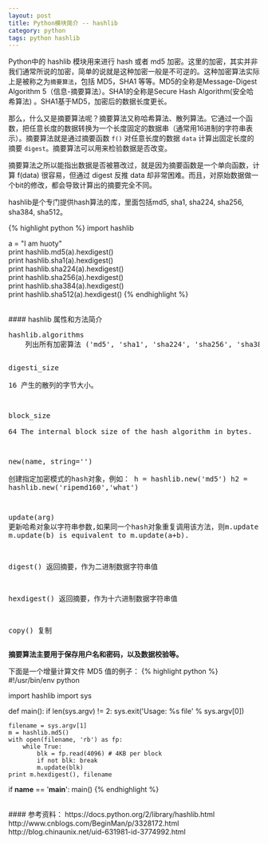 ```yaml
---
layout: post
title: Python模块简介 -- hashlib
category: python
tags: python hashlib
---
```


Python中的 hashlib 模块用来进行 hash 或者 md5 加密。这里的加密，其实并非我们通常所说的加密，简单的说就是这种加密一般是不可逆的。这种加密算法实际上是被称之为`摘要算法`，包括 MD5，SHA1 等等。MD5的全称是Message-Digest Algorithm 5（信息-摘要算法）。SHA1的全称是Secure Hash Algorithm(安全哈希算法) 。SHA1基于MD5，加密后的数据长度更长。

那么，什么又是摘要算法呢？摘要算法又称哈希算法、散列算法。它通过一个函数，把任意长度的数据转换为一个长度固定的数据串（通常用16进制的字符串表示）。摘要算法就是通过摘要函数 `f()` 对任意长度的数据 `data` 计算出固定长度的摘要 `digest`。摘要算法可以用来检验数据是否改变。

摘要算法之所以能指出数据是否被篡改过，就是因为摘要函数是一个单向函数，计算 f(data) 很容易，但通过 digest 反推 data 却非常困难。而且，对原始数据做一个bit的修改，都会导致计算出的摘要完全不同。

hashlib是个专门提供hash算法的库，里面包括md5, sha1, sha224, sha256, sha384, sha512。

{% highlight python %}
import hashlib

a = "I am huoty"  
print hashlib.md5(a).hexdigest()  
print hashlib.sha1(a).hexdigest()  
print hashlib.sha224(a).hexdigest()  
print hashlib.sha256(a).hexdigest()  
print hashlib.sha384(a).hexdigest()  
print hashlib.sha512(a).hexdigest()
{% endhighlight %}

<br/>
#### hashlib 属性和方法简介

<div class="hblock"><pre>
hashlib.algorithms    
    列出所有加密算法 ('md5', 'sha1', 'sha224', 'sha256', 'sha384', 'sha512')

digesti_size    
    16 产生的散列的字节大小。

block_size    
    64 The internal block size of the hash algorithm in bytes.

new(name, string='')  
    创建指定加密模式的hash对象，例如：
h = hashlib.new('md5')
h2 = hashlib.new('ripemd160','what')

update(arg)
    更新哈希对象以字符串参数,如果同一个hash对象重复调用该方法，则m.update(a); m.update(b) is equivalent to m.update(a+b).

digest()
    返回摘要，作为二进制数据字符串值

hexdigest()
    返回摘要，作为十六进制数据字符串值

copy()
    复制
</pre></div>

**摘要算法主要用于保存用户名和密码，以及数据校验等。**

下面是一个增量计算文件 MD5 值的例子：
{% highlight python %}
#!/usr/bin/env python

import hashlib
import sys

def main():
    if len(sys.argv) != 2:
        sys.exit('Usage: %s file' % sys.argv[0])

    filename = sys.argv[1]
    m = hashlib.md5()
    with open(filename, 'rb') as fp:
        while True:
            blk = fp.read(4096) # 4KB per block
            if not blk: break
            m.update(blk)
    print m.hexdigest(), filename

if __name__ == '__main__':
    main()
{% endhighlight %}

<br/>
#### 参考资料：
https://docs.python.org/2/library/hashlib.html<br/>
http://www.cnblogs.com/BeginMan/p/3328172.html<br/>
http://blog.chinaunix.net/uid-631981-id-3774992.html<br/>
